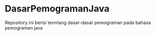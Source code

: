 # DasarPemogramanJava
Repository ini berisi tenntang dasar-dasar pemograman pada bahasa pemograman java
